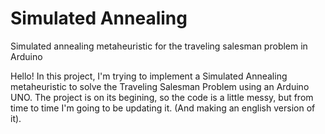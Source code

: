 # Simulated Annealing
Simulated annealing metaheuristic for the traveling salesman problem in Arduino

Hello! In this project, I'm trying to implement a Simulated Annealing metaheuristic to solve the Traveling Salesman Problem using an Arduino UNO.
The project is on its begining, so the code is a little messy, but from time to time I'm going to be updating it. (And making an english version of it).
